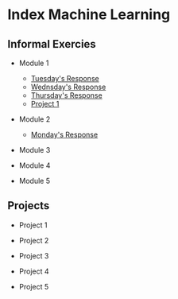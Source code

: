 # Index Machine Learning 

## Informal Exercies
- Module 1
    - [Tuesday's Response](tuesday1.md)
    - [Wednsday's Response](wed1.md)
    - [Thursday's Response](images/thurs1.md)
    - [Project 1](project1.md)
- Module 2
  - [Monday's Response](monday2.md)
- Module 3

- Module 4

- Module 5

## Projects
- Project 1

- Project 2

- Project 3

- Project 4

- Project 5
